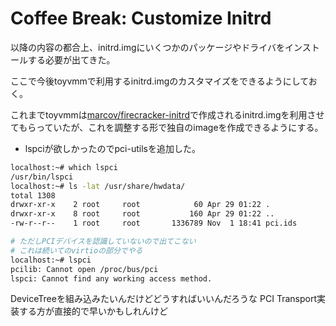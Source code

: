 # Coffee Break: Customize Initrd

以降の内容の都合上、initrd.imgにいくつかのパッケージやドライバをインストールする必要が出てきた。  

ここで今後toyvmmで利用するinitrd.imgのカスタマイズをできるようにしておく。



これまでtoyvmmは[marcov/firecracker-initrd](https://github.com/marcov/firecracker-initrd)で作成されるinitrd.imgを利用させてもらっていたが、これを調整する形で独自のimageを作成できるようにする。


* lspciが欲しかったのでpci-utilsを追加した。

```bash
localhost:~# which lspci
/usr/bin/lspci
localhost:~# ls -lat /usr/share/hwdata/
total 1308
drwxr-xr-x    2 root     root            60 Apr 29 01:22 .
drwxr-xr-x    8 root     root           160 Apr 29 01:22 ..
-rw-r--r--    1 root     root       1336789 Nov  1 18:41 pci.ids

# ただしPCIデバイスを認識していないので出てこない
# これは続いてのvirtioの部分でやる
localhost:~# lspci
pcilib: Cannot open /proc/bus/pci
lspci: Cannot find any working access method.
```


DeviceTreeを組み込みたいんだけどどうすればいいんだろうな
PCI Transport実装する方が直接的で早いかもしれんけど
